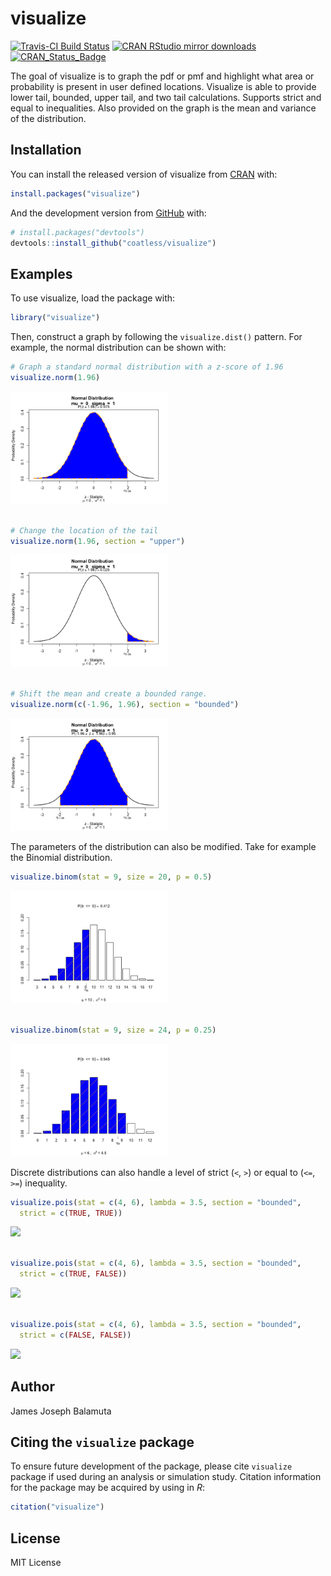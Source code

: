 
<!-- README.md is generated from README.Rmd. Please edit that file -->

# visualize

<!-- badges: start -->

[![Travis-CI Build
Status](https://travis-ci.org/coatless/visualize.svg?branch=master)](https://travis-ci.org/coatless/visualize)
[![CRAN RStudio mirror
downloads](http://cranlogs.r-pkg.org/badges/visualize)](http://www.r-pkg.org/pkg/visualize)[![CRAN\_Status\_Badge](http://www.r-pkg.org/badges/version/visualize)](https://cran.r-project.org/package=visualize)
<!-- badges: end -->

The goal of visualize is to graph the pdf or pmf and highlight what area
or probability is present in user defined locations. Visualize is able
to provide lower tail, bounded, upper tail, and two tail calculations.
Supports strict and equal to inequalities. Also provided on the graph is
the mean and variance of the distribution.

## Installation

You can install the released version of visualize from
[CRAN](https://CRAN.R-project.org) with:

``` r
install.packages("visualize")
```

And the development version from [GitHub](https://github.com/) with:

``` r
# install.packages("devtools")
devtools::install_github("coatless/visualize")
```

## Examples

To use visualize, load the package with:

``` r
library("visualize")
```

Then, construct a graph by following the `visualize.dist()` pattern. For
example, the normal distribution can be shown with:

``` r
# Graph a standard normal distribution with a z-score of 1.96
visualize.norm(1.96)
```

<img src="man/figures/README-visualize-normal-1.png" width="50%" />

``` r

# Change the location of the tail
visualize.norm(1.96, section = "upper")
```

<img src="man/figures/README-visualize-normal-2.png" width="50%" />

``` r

# Shift the mean and create a bounded range.
visualize.norm(c(-1.96, 1.96), section = "bounded")
```

<img src="man/figures/README-visualize-normal-3.png" width="50%" />

The parameters of the distribution can also be modified. Take for
example the Binomial distribution.

``` r
visualize.binom(stat = 9, size = 20, p = 0.5)
```

<img src="man/figures/README-visualize-binomial-1.png" width="50%" />

``` r

visualize.binom(stat = 9, size = 24, p = 0.25)
```

<img src="man/figures/README-visualize-binomial-2.png" width="50%" />

Discrete distributions can also handle a level of strict (`<`, `>`) or
equal to (`<=`, `>=`) inequality.

``` r
visualize.pois(stat = c(4, 6), lambda = 3.5, section = "bounded",
  strict = c(TRUE, TRUE))
```

<img src="man/figures/README-unnamed-chunk-3-1.png" width="50%" />

``` r

visualize.pois(stat = c(4, 6), lambda = 3.5, section = "bounded",
  strict = c(TRUE, FALSE))
```

<img src="man/figures/README-unnamed-chunk-3-2.png" width="50%" />

``` r

visualize.pois(stat = c(4, 6), lambda = 3.5, section = "bounded",
  strict = c(FALSE, FALSE))
```

<img src="man/figures/README-unnamed-chunk-3-3.png" width="50%" />

## Author

James Joseph Balamuta

## Citing the `visualize` package

To ensure future development of the package, please cite `visualize`
package if used during an analysis or simulation study. Citation
information for the package may be acquired by using in *R*:

``` r
citation("visualize")
```

## License

MIT License
